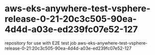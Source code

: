 # aws-eks-anywhere-test-vsphere-release-0-21-20c3c505-90ea-4d4d-a03e-ed239fc07e52-127
repository for use with E2E test job aws-eks-anywhere-test-vsphere-release-0-21:20c3c505-90ea-4d4d-a03e-ed239fc07e52-127
